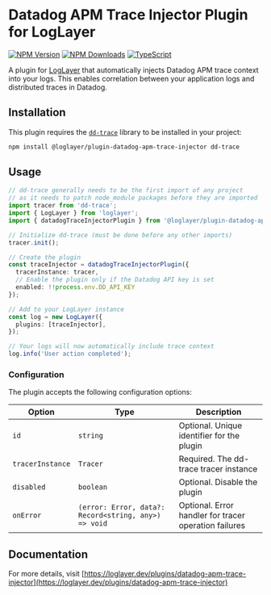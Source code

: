 # Datadog APM Trace Injector Plugin for LogLayer

[![NPM Version](https://img.shields.io/npm/v/%40loglayer%2Fplugin-datadog-apm-trace-injector)](https://www.npmjs.com/package/@loglayer/plugin-datadog-apm-trace-injector)
[![NPM Downloads](https://img.shields.io/npm/dm/%40loglayer%2Fplugin-datadog-apm-trace-injector)](https://www.npmjs.com/package/@loglayer/plugin-datadog-apm-trace-injector)
[![TypeScript](https://img.shields.io/badge/%3C%2F%3E-TypeScript-%230074c1.svg)](http://www.typescriptlang.org/)

A plugin for [LogLayer](https://loglayer.dev) that automatically injects Datadog APM trace context into your logs. This enables correlation between your application logs and distributed traces in Datadog.

## Installation

This plugin requires the [`dd-trace`](https://github.com/DataDog/dd-trace-js) library to be installed in your project:

```bash
npm install @loglayer/plugin-datadog-apm-trace-injector dd-trace
```

## Usage

```typescript
// dd-trace generally needs to be the first import of any project
// as it needs to patch node_module packages before they are imported
import tracer from 'dd-trace';
import { LogLayer } from 'loglayer';
import { datadogTraceInjectorPlugin } from '@loglayer/plugin-datadog-apm-trace-injector';

// Initialize dd-trace (must be done before any other imports)
tracer.init();

// Create the plugin
const traceInjector = datadogTraceInjectorPlugin({
  tracerInstance: tracer,
  // Enable the plugin only if the Datadog API key is set
  enabled: !!process.env.DD_API_KEY
});

// Add to your LogLayer instance
const log = new LogLayer({
  plugins: [traceInjector],
});

// Your logs will now automatically include trace context
log.info('User action completed');
```

### Configuration

The plugin accepts the following configuration options:

| Option | Type | Description |
|--------|------|-------------|
| `id` | `string` | Optional. Unique identifier for the plugin |
| `tracerInstance` | `Tracer` | Required. The dd-trace tracer instance |
| `disabled` | `boolean` | Optional. Disable the plugin |
| `onError` | `(error: Error, data?: Record<string, any>) => void` | Optional. Error handler for tracer operation failures |

## Documentation

For more details, visit [https://loglayer.dev/plugins/datadog-apm-trace-injector](https://loglayer.dev/plugins/datadog-apm-trace-injector) 
